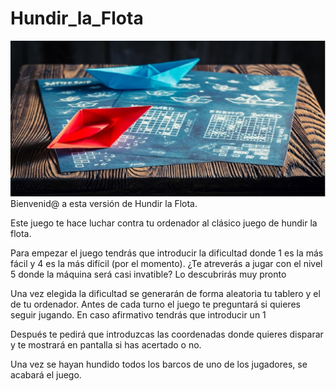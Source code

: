 # Hundir_la_Flota

![imagen](./img/Hundirlaflota.jpg)
Bienvenid@ a esta versión de Hundir la Flota.

Este juego te hace luchar contra tu ordenador al clásico juego de hundir la flota.

Para empezar el juego tendrás que introducir la dificultad donde 1 es la más fácil y 4 es la más difícil (por el momento). 
¿Te atreverás a jugar con el nivel 5 donde la máquina será casi invatible? Lo descubrirás muy pronto

Una vez elegida la dificultad se generarán de forma aleatoria tu tablero y el de tu ordenador. 
Antes de cada turno el juego te preguntará si quieres seguir jugando. En caso afirmativo tendrás que introducir un 1

Después te pedirá que introduzcas las coordenadas donde quieres disparar y te mostrará en pantalla si has acertado o no.

Una vez se hayan hundido todos los barcos de uno de los jugadores, se acabará el juego.
